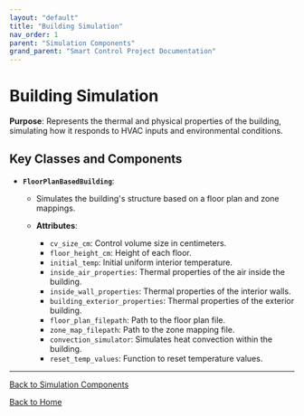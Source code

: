 ```yaml
---
layout: "default"
title: "Building Simulation"
nav_order: 1
parent: "Simulation Components"
grand_parent: "Smart Control Project Documentation"
---
```


# Building Simulation

**Purpose**: Represents the thermal and physical properties of the building, simulating how it responds to HVAC inputs and environmental conditions.

## Key Classes and Components

- **`FloorPlanBasedBuilding`**:

  - Simulates the building's structure based on a floor plan and zone mappings.

  - **Attributes**:

    - `cv_size_cm`: Control volume size in centimeters.
    - `floor_height_cm`: Height of each floor.
    - `initial_temp`: Initial uniform interior temperature.
    - `inside_air_properties`: Thermal properties of the air inside the building.
    - `inside_wall_properties`: Thermal properties of the interior walls.
    - `building_exterior_properties`: Thermal properties of the exterior building.
    - `floor_plan_filepath`: Path to the floor plan file.
    - `zone_map_filepath`: Path to the zone mapping file.
    - `convection_simulator`: Simulates heat convection within the building.
    - `reset_temp_values`: Function to reset temperature values.

---

[Back to Simulation Components](simulation-components.md)

[Back to Home](../index.md)
